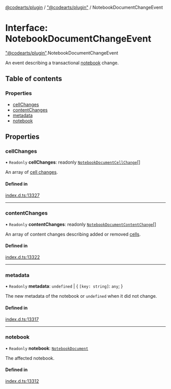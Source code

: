 [@codearts/plugin](../README.md) / ["@codearts/plugin"](../modules/_codearts_plugin_.md) / NotebookDocumentChangeEvent

# Interface: NotebookDocumentChangeEvent

["@codearts/plugin"](../modules/_codearts_plugin_.md).NotebookDocumentChangeEvent

An event describing a transactional [notebook](codearts_plugin_.NotebookDocument.md) change.

## Table of contents

### Properties

- [cellChanges](codearts_plugin_.NotebookDocumentChangeEvent.md#cellchanges)
- [contentChanges](codearts_plugin_.NotebookDocumentChangeEvent.md#contentchanges)
- [metadata](codearts_plugin_.NotebookDocumentChangeEvent.md#metadata)
- [notebook](codearts_plugin_.NotebookDocumentChangeEvent.md#notebook)

## Properties

### cellChanges

• `Readonly` **cellChanges**: readonly [`NotebookDocumentCellChange`](codearts_plugin_.NotebookDocumentCellChange.md)[]

An array of [cell changes](codearts_plugin_.NotebookDocumentCellChange.md).

#### Defined in

[index.d.ts:13327](https://github.com/huaweicloud/cloudide-plugin-api/blob/5055bbd/index.d.ts#L13327)

___

### contentChanges

• `Readonly` **contentChanges**: readonly [`NotebookDocumentContentChange`](codearts_plugin_.NotebookDocumentContentChange.md)[]

An array of content changes describing added or removed [cells](codearts_plugin_.NotebookCell.md).

#### Defined in

[index.d.ts:13322](https://github.com/huaweicloud/cloudide-plugin-api/blob/5055bbd/index.d.ts#L13322)

___

### metadata

• `Readonly` **metadata**: `undefined` \| { `[key: string]`: `any`;  }

The new metadata of the notebook or `undefined` when it did not change.

#### Defined in

[index.d.ts:13317](https://github.com/huaweicloud/cloudide-plugin-api/blob/5055bbd/index.d.ts#L13317)

___

### notebook

• `Readonly` **notebook**: [`NotebookDocument`](codearts_plugin_.NotebookDocument.md)

The affected notebook.

#### Defined in

[index.d.ts:13312](https://github.com/huaweicloud/cloudide-plugin-api/blob/5055bbd/index.d.ts#L13312)
